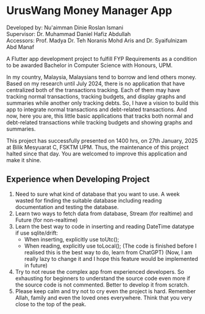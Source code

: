 # UrusWang Money Manager App

Developed by: Nu'aimman Dinie Roslan Ismani  
Supervisor: Dr. Muhammad Daniel Hafiz Abdullah  
Accessors: Prof. Madya Dr. Teh Noranis Mohd Aris and Dr. Syaifulnizam Abd Manaf

A Flutter app development project to fulfill FYP Requirements as a condition to be awarded Bachelor in Computer Science with Honours, UPM.

In my country, Malaysia, Malaysians tend to borrow and lend others money. Based on my research until July 2024, there is no application that have centralized both of the transactions tracking. Each of them may have tracking normal transactions, tracking budgets, and display graphs and summaries while another only tracking debts. So, I have a vision to build this app to integrate normal transactions and debt-related transactions. And now, here you are, this little basic applications that tracks both normal and debt-related transactions while tracking budgets and showing graphs and summaries.

This project has successfully presented on 1400 hrs, on 27th January, 2025 at Bilik Mesyuarat C, FSKTM UPM. Thus, the maintenance of this project halted since that day. You are welcomed to improve this application and make it shine.

## Experience when Developing Project

1. Need to sure what kind of database that you want to use. A week wasted for finding the suitable database
   including reading documentation and testing the database.
2. Learn two ways to fetch data from database, Stream (for realtime) and Future (for non-realtime)
3. Learn the best way to code in inserting and reading DateTime datatype if use sqlite/drift:
   - When inserting, explicitly use toUtc();
   - When reading, explicitly use toLocal();
   (The code is finished before I realised this is the best way to do, learn from ChatGPT)
   (Now, I am really lazy to change it and I hope this feature would be implemented in future)
4. Try to not reuse the complex app from experienced developers. So exhausting for beginners to
   understand the source code even more if the source code is not commented. Better to develop it from scratch.
5. Please keep calm and try not to cry even the project is hard. Remember Allah, family and even the loved ones everywhere.
   Think that you very close to the top of the peak.

<!--
## Getting Started (Flutter-Generated)

This project is a starting point for a Flutter application.

A few resources to get you started if this is your first Flutter project:

- [Lab: Write your first Flutter app](https://docs.flutter.dev/get-started/codelab)
- [Cookbook: Useful Flutter samples](https://docs.flutter.dev/cookbook)

For help getting started with Flutter development, view the
[online documentation](https://docs.flutter.dev/), which offers tutorials,
samples, guidance on mobile development, and a full API reference.
-->
